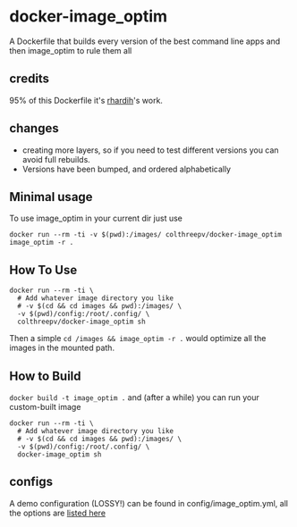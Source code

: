 # docker-image_optim
A Dockerfile that builds every version of the best command line apps and then image_optim to rule them all

## credits
95% of this Dockerfile it's [rhardih](https://github.com/rhardih)'s work.

## changes
* creating more layers, so if you need to test different versions you can avoid full rebuilds.
* Versions have been bumped, and ordered alphabetically

## Minimal usage
To use image_optim in your current dir just use
```
docker run --rm -ti -v $(pwd):/images/ colthreepv/docker-image_optim image_optim -r .
```

## How To Use
```
docker run --rm -ti \
  # Add whatever image directory you like
  # -v $(cd && cd images && pwd):/images/ \
  -v $(pwd)/config:/root/.config/ \
  colthreepv/docker-image_optim sh
```

Then a simple `cd /images && image_optim -r .` would optimize all the images in the mounted path.

## How to Build
`docker build -t image_optim .`
and (after a while) you can run your custom-built image
```
docker run --rm -ti \
  # Add whatever image directory you like
  # -v $(cd && cd images && pwd):/images/ \
  -v $(pwd)/config:/root/.config/ \
  docker-image_optim sh
```

## configs
A demo configuration (LOSSY!) can be found in config/image_optim.yml, all the options are [listed here](http://www.rubydoc.info/gems/image_optim/)
